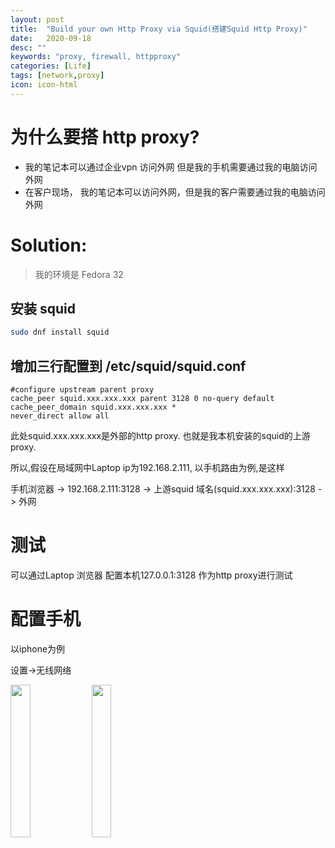 ```yaml
---
layout: post
title:  "Build your own Http Proxy via Squid(搭建Squid Http Proxy)"
date:   2020-09-18
desc: ""
keywords: "proxy, firewall, httpproxy"
categories: [Life]
tags: [network,proxy]
icon: icon-html
---
```

# 为什么要搭 http proxy?
  * 我的笔记本可以通过企业vpn 访问外网 但是我的手机需要通过我的电脑访问外网
  * 在客户现场， 我的笔记本可以访问外网，但是我的客户需要通过我的电脑访问外网

# Solution:
> 我的环境是 Fedora 32
## 安装 squid
```bash
sudo dnf install squid
```
## 增加三行配置到 /etc/squid/squid.conf
```
#configure upstream parent proxy
cache_peer squid.xxx.xxx.xxx parent 3128 0 no-query default
cache_peer_domain squid.xxx.xxx.xxx *
never_direct allow all
```
此处squid.xxx.xxx.xxx是外部的http proxy. 也就是我本机安装的squid的上游 proxy. 

所以,假设在局域网中Laptop ip为192.168.2.111, 以手机路由为例,是这样

手机浏览器 -> 192.168.2.111:3128 -> 上游squid 域名(squid.xxx.xxx.xxx):3128 -> 外网 

# 测试
可以通过Laptop 浏览器 配置本机127.0.0.1:3128 作为http proxy进行测试

# 配置手机
以iphone为例

设置->无线网络

<img src="{{ site.img_path }}/blog/http-proxy/1.jpg" width="25%">
<img src="{{ site.img_path }}/blog/http-proxy/2.jpg" width="25%">





